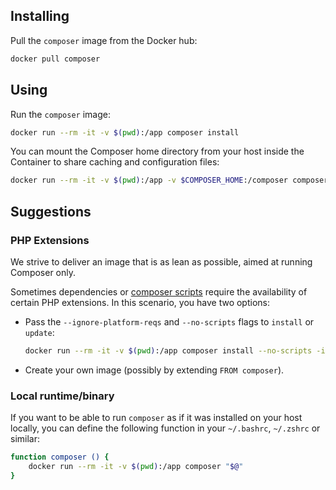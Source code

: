 ## Installing

Pull the `composer` image from the Docker hub:

``` sh
docker pull composer
```

## Using

Run the `composer` image:

``` sh
docker run --rm -it -v $(pwd):/app composer install
```

You can mount the Composer home directory from your host inside the Container
to share caching and configuration files:

``` sh
docker run --rm -it -v $(pwd):/app -v $COMPOSER_HOME:/composer composer install
```

## Suggestions

### PHP Extensions

We strive to deliver an image that is as lean as possible, aimed at running
Composer only.

Sometimes dependencies or [composer scripts] require the availability of
certain PHP extensions. In this scenario, you have two options:

* Pass the `--ignore-platform-reqs` and `--no-scripts` flags to `install` or
    `update`:

    ``` sh
    docker run --rm -it -v $(pwd):/app composer install --no-scripts -ignore-platform-reqs
    ```

* Create your own image (possibly by extending `FROM composer`).


### Local runtime/binary

If you want to be able to run `composer` as if it was installed on your host
locally, you can define the following function in your `~/.bashrc`, `~/.zshrc`
or similar:

``` sh
function composer () {
    docker run --rm -it -v $(pwd):/app composer "$@"
}
```

[composer scripts]: https://getcomposer.org/doc/articles/scripts.md

